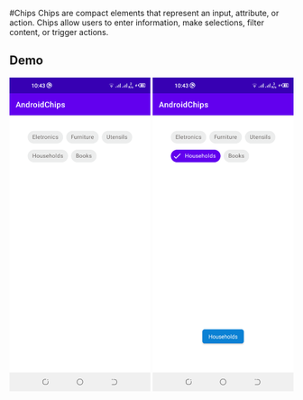 #Chips
Chips are compact elements that represent an input, attribute, or action. Chips allow users to enter information, make selections, filter content, or trigger actions.


## Demo

<p float="left">
<img src="screenshots/Screenshot_20210314-104324.png" width=250/>
<img src="screenshots/Screenshot_20210314-104337.png" width=250/>
  </p>